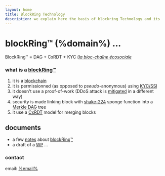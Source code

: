```yaml
---
layout: home
title: BlockRing Technology
description: we explain here the basis of blockring Technology and its immediate applications
---
```

# blockRing™ (%domain%) ...

BlockRing™ = DAG + CxRDT + KYC ([*la bloc-chaîne écosociale*]({{DUCK}}=!g+la+block-chaîne+écosociale)


### what is a [blockRing™][brng]

1. it is a [blockchain][0]
2. it is permissionned (as opposed to *pseudo*-anonymous) using [KYC/SSI][1]
3. it doesn't use a proof-of-work (DDoS attack is [mitigated][5] in a different way)
4. security is made linking block with [shake-224][2] sponge function into a [Merkle DAG][3] tree
5. it use a [CxRDT][4] model for merging blocks


## documents

* a few [notes](notes.htm) about [blockRing™][brng]
* a draft of a [WP](documents/whitepaper.htm) ...

### contact

email: [%email%](mailto:%email%)


[brng]: {{site.search}}=!g+what+is+a+%22blockRing™%22
[0]: {{site.search}}=!g+what+is+a+blockchain
[1]: {{site.search}}=!g+KYC+SSI+blockRing™
[2]: {{site.search}}=!g+shake-224+cryptographic+hash
[3]: {{site.search}}=!g+merkle+DAG+blockRing™
[4]: {{site.search}}=!g+CxRDT+blockRing™
[5]: {{site.search}}=!g+DDoS+mitigation+blockRing™




